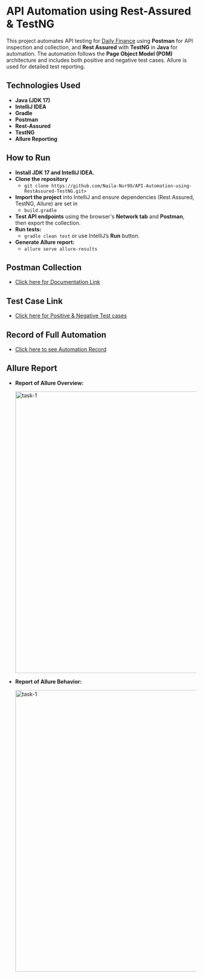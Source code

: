 # API Automation using Rest-Assured & TestNG

This project automates API testing for [Daily Finance](https://dailyfinance.roadtocareer.net/) using **Postman** for API inspection and collection, and **Rest Assured** with **TestNG** in **Java** for automation. The automation follows the **Page Object Model (POM)** architecture and includes both positive and negative test cases. Allure is used for detailed test reporting.

## Technologies Used

- **Java (JDK 17)**
- **IntelliJ IDEA**
- **Gradle**
- **Postman**
- **Rest-Assured**
- **TestNG**
- **Allure Reporting**

## How to Run

- **Install JDK 17 and IntelliJ IDEA.**   
- **Clone the repository**  
   - `git clone https://github.com/Naila-Nur99/API-Automation-using-RestAssured-TestNG.git>`
- **Import the project** into IntelliJ and ensure dependencies (Rest Assured, TestNG, Allure) are set in
  - `build.gradle `
- **Test API endpoints** using the browser's **Network tab** and **Postman**, then export the collection.
- **Run tests:**  
   - `gradle clean test` or use IntelliJ’s **Run** button. 
- **Generate Allure report:**
   - `allure serve allure-results` 
  

## Postman Collection 

   - [Click here for Documentation Link](https://documenter.getpostman.com/view/42658049/2sB2j1hCNe)

## Test Case Link

   - [Click here for Positive & Negative Test cases](https://docs.google.com/spreadsheets/d/1xBSsKMGgTqXt0HYeFdB1LvCDnyBnZk6J/edit?usp=sharing&ouid=105680020578634715377&rtpof=true&sd=true) 

## Record of Full Automation 

   - [Click here to see Automation Record](https://drive.google.com/file/d/1-1heTJl4hmBBld0EiTpk2_6uCFj1ofe2/view?usp=sharing)

## Allure Report 
   
- **Report of Allure Overview:**

  <img width="744" alt="task-1" src="https://github.com/user-attachments/assets/d951427a-567a-41d0-84ca-cd8401438945" />
  



- **Report of Allure Behavior:**

  <img width="744" alt="task-1" src="https://github.com/user-attachments/assets/8d162278-89d5-418e-a953-61ed33e274a4" />
  



  
